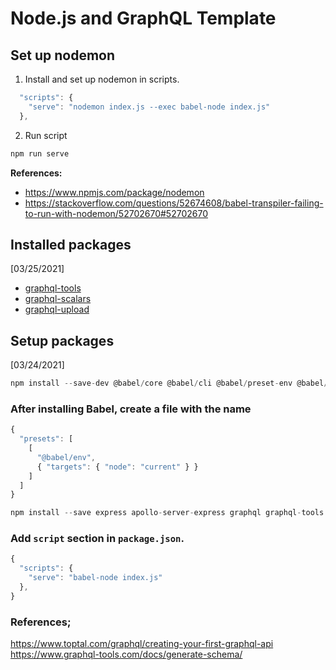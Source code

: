 # Node.js and GraphQL Template

## Set up nodemon

1. Install and set up nodemon in scripts.

```js
  "scripts": {
    "serve": "nodemon index.js --exec babel-node index.js"
  },
```

2. Run script

```js
npm run serve
```

**References:**

- https://www.npmjs.com/package/nodemon
- https://stackoverflow.com/questions/52674608/babel-transpiler-failing-to-run-with-nodemon/52702670#52702670

## Installed packages

[03/25/2021]

- [graphql-tools](https://github.com/ardatan/graphql-tools)
- [graphql-scalars](https://www.npmjs.com/package/graphql-scalars)
- [graphql-upload](https://github.com/jaydenseric/graphql-upload#type-fileupload)

## Setup packages

[03/24/2021]

```js
npm install --save-dev @babel/core @babel/cli @babel/preset-env @babel/node
```

### After installing Babel, create a file with the name

```js
{
  "presets": [
    [
      "@babel/env",
      { "targets": { "node": "current" } }
    ]
  ]
}
```

```js
npm install --save express apollo-server-express graphql graphql-tools graphql-tag
```

### Add `script` section in `package.json`.

```js
{
  "scripts": {
    "serve": "babel-node index.js"
  },
}
```

### References;

https://www.toptal.com/graphql/creating-your-first-graphql-api
https://www.graphql-tools.com/docs/generate-schema/

